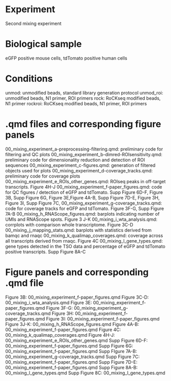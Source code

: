 # Experiment
Second mixing experiment

# Biological sample
eGFP positive mouse cells, tdTomato positive human cells

# Conditions
unmod: unmodified beads, standard library generation protocol
unmod_roi: unmodified beads, N1 primer, ROI primers
rock: RoCKseq modified beads, N1 primer
rockroi: RoCKseq modified beads, N1 primer, ROI primers
 
# .qmd files and corresponding figure panels

00_mixing_experiment_a-preprocessing-filtering.qmd: preliminary code for filtering and QC plots
00_mixing_experiment_b-dimred-ROIsensitivity.qmd: preliminary code for dimensionality reduction and detection of ROI sequences
00_mixing_experiment_c-figures.qmd: generation of filtered objects used for plots 
00_mixing_experiment_d-coverage_tracks.qmd: preliminary code for coverage plots
00_mixing_experiment_e_ROIs_other_genes.qmd: ROIseq peaks in off-target transcripts. Figure 4H-J
00_mixing_experiment_f-paper_figures.qmd: code for QC figures / detection of eGFP and tdTomato. Supp Figure 6D-F, Figure 3B, Supp Figure 6G, Figure 3E,Figure 4A-B, Supp Figure 7D-E, Figure 3H, Figure 3I, Supp Figure 7C, 
00_mixing_experiment_g-coverage_tracks.qmd: code for coverage tracks for eGFP and tdTomato. Figure 3F-G, Supp Figure 7A-B
00_mixing_h_RNAScope_figures.qmd: barplots indicating number of UMIs and RNAScope spots. Figure 3 J-K
00_mixing_i_wta_analysis.qmd: corrplots with comparison whole transcriptome. Figure 3C-D
00_mixing_j_mapping_stats.qmd: barplots with statistics derived from bamqc and rnaqc
00_mixing_k_qualimap_coverages.qmd: coverage across all transcripts derived from rnaqc. Figure 4C
00_mixing_l_gene_types.qmd: gene types detected in the TSO data and percentage of eGFP and tdTomato positive transcripts. Supp Figure 8A-C

# Figure panels and corresponding .qmd file
Figure 3B: 00_mixing_experiment_f-paper_figures.qmd
Figure 3C-D: 00_mixing_i_wta_analysis.qmd
Figure 3E: 00_mixing_experiment_f-paper_figures.qmd
Figure 3F-G: 00_mixing_experiment_g-coverage_tracks.qmd
Figure 3H: 00_mixing_experiment_f-paper_figures.qmd
Figure 3I: 00_mixing_experiment_f-paper_figures.qmd
Figure 3J-K: 00_mixing_h_RNAScope_figures.qmd
Figure 4A-B: 00_mixing_experiment_f-paper_figures.qmd
Figure 4C: 00_mixing_k_qualimap_coverages.qmd
Figure 4H-J: 00_mixing_experiment_e_ROIs_other_genes.qmd
Supp Figure 6D-F: 00_mixing_experiment_f-paper_figures.qmd
Supp Figure 6G: 00_mixing_experiment_f-paper_figures.qmd
Supp FIgure 7A-B: 00_mixing_experiment_g-coverage_tracks.qmd
Supp Figure 7C: 00_mixing_experiment_f-paper_figures.qmd
Supp Figure 7D-E: 00_mixing_experiment_f-paper_figures.qmd
Supp Figure 8A-B: 00_mixing_l_gene_types.qmd
Supp Figure 8C: 00_mixing_l_gene_types.qmd
